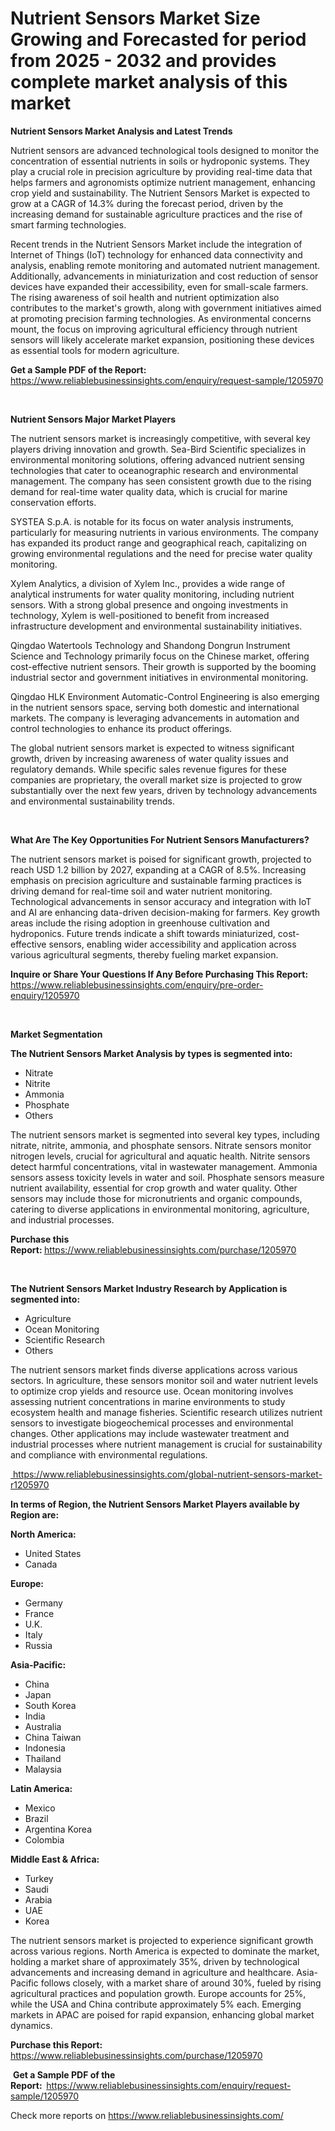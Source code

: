 <p><h1>Nutrient Sensors Market Size Growing and Forecasted for period from 2025 - 2032 and provides complete market analysis of this market</h1></p><p><strong>Nutrient Sensors Market Analysis and Latest Trends</strong></p>
<p><p>Nutrient sensors are advanced technological tools designed to monitor the concentration of essential nutrients in soils or hydroponic systems. They play a crucial role in precision agriculture by providing real-time data that helps farmers and agronomists optimize nutrient management, enhancing crop yield and sustainability. The Nutrient Sensors Market is expected to grow at a CAGR of 14.3% during the forecast period, driven by the increasing demand for sustainable agriculture practices and the rise of smart farming technologies.</p><p>Recent trends in the Nutrient Sensors Market include the integration of Internet of Things (IoT) technology for enhanced data connectivity and analysis, enabling remote monitoring and automated nutrient management. Additionally, advancements in miniaturization and cost reduction of sensor devices have expanded their accessibility, even for small-scale farmers. The rising awareness of soil health and nutrient optimization also contributes to the market's growth, along with government initiatives aimed at promoting precision farming technologies. As environmental concerns mount, the focus on improving agricultural efficiency through nutrient sensors will likely accelerate market expansion, positioning these devices as essential tools for modern agriculture.</p></p>
<p><strong>Get a Sample PDF of the Report:&nbsp;</strong> <a href="https://www.reliablebusinessinsights.com/enquiry/request-sample/1205970?utm_campaign=3350&utm_medium=2&utm_source=Github&utm_content=ia&utm_term=10042025&utm_id=nutrient-sensors">https://www.reliablebusinessinsights.com/enquiry/request-sample/1205970</a></p>
<p>&nbsp;</p>
<p><strong>Nutrient Sensors Major Market Players</strong></p>
<p><p>The nutrient sensors market is increasingly competitive, with several key players driving innovation and growth. Sea-Bird Scientific specializes in environmental monitoring solutions, offering advanced nutrient sensing technologies that cater to oceanographic research and environmental management. The company has seen consistent growth due to the rising demand for real-time water quality data, which is crucial for marine conservation efforts.</p><p>SYSTEA S.p.A. is notable for its focus on water analysis instruments, particularly for measuring nutrients in various environments. The company has expanded its product range and geographical reach, capitalizing on growing environmental regulations and the need for precise water quality monitoring. </p><p>Xylem Analytics, a division of Xylem Inc., provides a wide range of analytical instruments for water quality monitoring, including nutrient sensors. With a strong global presence and ongoing investments in technology, Xylem is well-positioned to benefit from increased infrastructure development and environmental sustainability initiatives.</p><p>Qingdao Watertools Technology and Shandong Dongrun Instrument Science and Technology primarily focus on the Chinese market, offering cost-effective nutrient sensors. Their growth is supported by the booming industrial sector and government initiatives in environmental monitoring.</p><p>Qingdao HLK Environment Automatic-Control Engineering is also emerging in the nutrient sensors space, serving both domestic and international markets. The company is leveraging advancements in automation and control technologies to enhance its product offerings.</p><p>The global nutrient sensors market is expected to witness significant growth, driven by increasing awareness of water quality issues and regulatory demands. While specific sales revenue figures for these companies are proprietary, the overall market size is projected to grow substantially over the next few years, driven by technology advancements and environmental sustainability trends.</p></p>
<p>&nbsp;</p>
<p><strong>What Are The Key Opportunities For Nutrient Sensors Manufacturers?</strong></p>
<p><p>The nutrient sensors market is poised for significant growth, projected to reach USD 1.2 billion by 2027, expanding at a CAGR of 8.5%. Increasing emphasis on precision agriculture and sustainable farming practices is driving demand for real-time soil and water nutrient monitoring. Technological advancements in sensor accuracy and integration with IoT and AI are enhancing data-driven decision-making for farmers. Key growth areas include the rising adoption in greenhouse cultivation and hydroponics. Future trends indicate a shift towards miniaturized, cost-effective sensors, enabling wider accessibility and application across various agricultural segments, thereby fueling market expansion.</p></p>
<p><strong>Inquire or Share Your Questions If Any Before Purchasing This Report:</strong> <a href="https://www.reliablebusinessinsights.com/enquiry/pre-order-enquiry/1205970?utm_campaign=3350&utm_medium=2&utm_source=Github&utm_content=ia&utm_term=10042025&utm_id=nutrient-sensors">https://www.reliablebusinessinsights.com/enquiry/pre-order-enquiry/1205970</a></p>
<p>&nbsp;</p>
<p><strong>Market Segmentation</strong></p>
<p><strong>The Nutrient Sensors Market Analysis by types is segmented into:</strong></p>
<p><ul><li>Nitrate</li><li>Nitrite</li><li>Ammonia</li><li>Phosphate</li><li>Others</li></ul></p>
<p><p>The nutrient sensors market is segmented into several key types, including nitrate, nitrite, ammonia, and phosphate sensors. Nitrate sensors monitor nitrogen levels, crucial for agricultural and aquatic health. Nitrite sensors detect harmful concentrations, vital in wastewater management. Ammonia sensors assess toxicity levels in water and soil. Phosphate sensors measure nutrient availability, essential for crop growth and water quality. Other sensors may include those for micronutrients and organic compounds, catering to diverse applications in environmental monitoring, agriculture, and industrial processes.</p></p>
<p><strong>Purchase this Report:&nbsp;</strong><a href="https://www.reliablebusinessinsights.com/purchase/1205970?utm_campaign=3350&utm_medium=2&utm_source=Github&utm_content=ia&utm_term=10042025&utm_id=nutrient-sensors">https://www.reliablebusinessinsights.com/purchase/1205970</a></p>
<p>&nbsp;</p>
<p><strong>The Nutrient Sensors Market Industry Research by Application is segmented into:</strong></p>
<p><ul><li>Agriculture</li><li>Ocean Monitoring</li><li>Scientific Research</li><li>Others</li></ul></p>
<p><p>The nutrient sensors market finds diverse applications across various sectors. In agriculture, these sensors monitor soil and water nutrient levels to optimize crop yields and resource use. Ocean monitoring involves assessing nutrient concentrations in marine environments to study ecosystem health and manage fisheries. Scientific research utilizes nutrient sensors to investigate biogeochemical processes and environmental changes. Other applications may include wastewater treatment and industrial processes where nutrient management is crucial for sustainability and compliance with environmental regulations.</p></p>
<p><a href="https://www.reliablebusinessinsights.com/global-nutrient-sensors-market-r1205970?utm_campaign=3350&utm_medium=2&utm_source=Github&utm_content=ia&utm_term=10042025&utm_id=nutrient-sensors">&nbsp;https://www.reliablebusinessinsights.com/global-nutrient-sensors-market-r1205970</a></p>
<p><strong>In terms of Region, the Nutrient Sensors Market Players available by Region are:</strong></p>
<p>
    <p> <strong> North America: </strong>
        <ul>
            <li>United States</li>
            <li>Canada</li>
        </ul>
        </p> 
    <p> <strong> Europe: </strong>
        <ul>
            <li>Germany</li>
            <li>France</li>
            <li>U.K.</li>
            <li>Italy</li>
            <li>Russia</li>
        </ul>
        </p> 
    <p> <strong> Asia-Pacific: </strong>
        <ul>
            <li>China</li>
            <li>Japan</li>
            <li>South Korea</li>
            <li>India</li>
            <li>Australia</li>
            <li>China Taiwan</li>
            <li>Indonesia</li>
            <li>Thailand</li>
            <li>Malaysia</li>
        </ul>
        </p> 
    <p> <strong> Latin America: </strong>
        <ul>
            <li>Mexico</li>
            <li>Brazil</li>
            <li>Argentina Korea</li>
            <li>Colombia</li>
        </ul>
        </p> 
    <p> <strong> Middle East & Africa: </strong>
        <ul>
            <li>Turkey</li>
            <li>Saudi</li>
            <li>Arabia</li>
            <li>UAE</li>
            <li>Korea</li>
        </ul>
    </p>
    </p>
<p><p>The nutrient sensors market is projected to experience significant growth across various regions. North America is expected to dominate the market, holding a market share of approximately 35%, driven by technological advancements and increasing demand in agriculture and healthcare. Asia-Pacific follows closely, with a market share of around 30%, fueled by rising agricultural practices and population growth. Europe accounts for 25%, while the USA and China contribute approximately 5% each. Emerging markets in APAC are poised for rapid expansion, enhancing global market dynamics.</p></p>
<p><strong>Purchase this Report: </strong><a href="https://www.reliablebusinessinsights.com/purchase/1205970?utm_campaign=3350&utm_medium=2&utm_source=Github&utm_content=ia&utm_term=10042025&utm_id=nutrient-sensors">https://www.reliablebusinessinsights.com/purchase/1205970</a></p>
<p>&nbsp;<strong>Get a Sample PDF of the Report:&nbsp;&nbsp;</strong><a href="https://www.reliablebusinessinsights.com/enquiry/request-sample/1205970?utm_campaign=3350&utm_medium=2&utm_source=Github&utm_content=ia&utm_term=10042025&utm_id=nutrient-sensors">https://www.reliablebusinessinsights.com/enquiry/request-sample/1205970</a></p>
<p><strong></strong></p>
<p>Check more reports on <a href="https://www.reliablebusinessinsights.com/?utm_campaign=3350&utm_medium=2&utm_source=Github&utm_content=ia&utm_term=10042025&utm_id=nutrient-sensors">https://www.reliablebusinessinsights.com/</a></p>